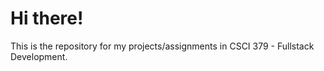 # Hi there!

This is the repository for my projects/assignments in CSCI 379 - Fullstack Development.

